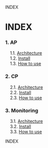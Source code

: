 INDEX
# INDEX
### 1. AP  
&nbsp;&nbsp;&nbsp;&nbsp;1.1. [Architecture](#1.1)  
&nbsp;&nbsp;&nbsp;&nbsp;1.2. [Install](https://github.com/JaemooSong/PaaS-TA-Sample-Document/blob/master/AP/install.md)  
&nbsp;&nbsp;&nbsp;&nbsp;1.3. [How to use](#1.3)  
  
### 2. CP  
&nbsp;&nbsp;&nbsp;&nbsp;2.1. [Architecture](#1.1)  
&nbsp;&nbsp;&nbsp;&nbsp;2.2. [Install](#1.2)  
&nbsp;&nbsp;&nbsp;&nbsp;2.3. [How to use](#1.3)  

### 3. Monitoring  
&nbsp;&nbsp;&nbsp;&nbsp;3.1. [Architecture](#1.1)  
&nbsp;&nbsp;&nbsp;&nbsp;3.2. [Install](#1.2)  
&nbsp;&nbsp;&nbsp;&nbsp;3.3. [How to use](#1.3)  
  
INDEX
